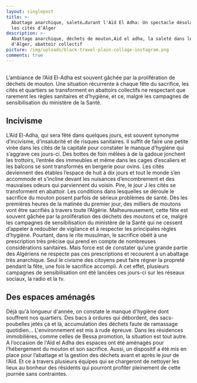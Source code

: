 ```yaml
---
layout: singlepost
title: >-
  Abattage anarchique, saleté…durant l'Aïd El Adha: Un spectacle désolant dans
  les cités d’Alger
description: >-
  Abattage anarchique, déchets de mouton,Aid el adha, la saleté dans les cité
  d'Alger, abattoir collectif 
picture: /img/uploads/black-travel-plain-collage-instagram.png
comments: true
---
```

## 

L’ambiance de l’Aïd El-Adha est souvent gâchée par la prolifération de déchets de mouton. Une situation récurrente à chaque fête du sacrifice, les cités et quartiers se transforment en abattoirs collectifs ne respectant que rarement les règles sanitaires et d’hygiène, et ce, malgré les campagnes de sensibilisation du ministère de la Santé.

## Incivisme

L’Aïd El-Adha, qui sera fêté dans quelques jours, est souvent synonyme d’incivisme, d’insalubrité et de risques sanitaires. Il suffit de faire une petite virée dans les cités de la capitale pour constater le manque d’hygiène qui s’aggrave ces jours-ci. Des bottes de foin mêlées à de la gadoue jonchent les trottoirs, l’entrée des immeubles et même dans les cages d’escaliers et les balcons se sont transformés en bergerie pour ovins. Les cités deviennent des étables l’espace de huit à dix jours et tout le monde s’en accommode et s’incline devant les nuisances d’encombrement et des mauvaises odeurs qui parviennent du voisin. Pire, le jour J les cités se transforment en abattoir.  Les conditions dans lesquelles se déroule le sacrifice du mouton posent parfois de sérieux problèmes de santé. Dès les premières heures de la matinée du premier jour, des milliers de moutons vont être sacrifiés à travers toute l’Algérie. Malheureusement, cette fête est souvent gâchée par la prolifération des déchets des moutons et ce, malgré les campagnes de sensibilisation du ministère de la Santé qui ne cessent d’appeler à redoubler de vigilance et à respecter les principales règles d’hygiène. Pourtant, dans le rite musulman, le sacrifice obéit à une prescription très précise qui prend en compte de nombreuses considérations sanitaires. Mais force est de constater qu’une grande partie des Algériens ne respecte pas ces prescriptions et recourent  à un abattage très anarchique. Seul le civisme des citoyens peut faire régner la propreté pendant la fête, une fois le sacrifice accompli. A cet effet, plusieurs campagnes de sensibilisation ont été lancées ces jours-ci sur les réseaux sociaux, la radio et la tv.

## Des espaces aménagés

Déjà qu'à longueur d'année, on constate le manque d'hygiène dont souffrent nos quartiers. Des bacs à ordures qui débordent, des sacs-poubelles jetés çà et là, accumulation des déchets faute de ramassage quotidien... L'environnement est mis à rude épreuve. Dans les résidences immobilières, comme celles de Bessa promotion, la situation est tout autre.  A l’occasion de l'Aïd el Adha des espaces ont été aménagés pour l’hébergement du mouton et son sacrifice. Aussi, un dispositif a été mis en place pour l’abattage et la gestion des déchets avant et après le jour de l’Aïd. Et ce à travers plusieurs équipes qui se chargeront de nettoyer les lieux au bonheur des résidents qui pourront profiter pleinement de cette journée sans contraintes.
